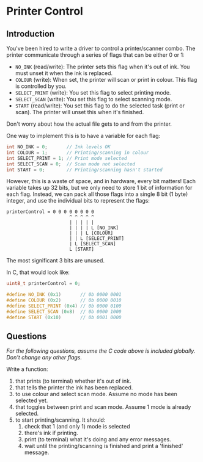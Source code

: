 # Printer Control

## Introduction

You've been hired to write a driver to control a printer/scanner combo. The printer communicate through a series of flags that can be either 0 or 1:

- `NO_INK` (read/write): The printer sets this flag when it's out of ink. You must unset it when the ink is replaced.
- `COLOUR` (write): When set, the printer will scan or print in colour. This flag is controlled by you.
- `SELECT_PRINT` (write): You set this flag to select printing mode.
- `SELECT_SCAN` (write): You set this flag to select scanning mode.
- `START` (read/write): You set this flag to do the selected task (print or scan). The printer will unset this when it's finished.

Don't worry about how the actual file gets to and from the printer.

One way to implement this is to have a variable for each flag:

```c
int NO_INK = 0;       // Ink levels OK
int COLOUR = 1;       // Printing/scanning in colour
int SELECT_PRINT = 1; // Print mode selected
int SELECT_SCAN = 0;  // Scan mode not selected
int START = 0;        // Printing/scanning hasn't started
```

However, this is a waste of space, and in hardware, every bit matters! Each variable takes up 32 bits, but we only need to store 1 bit of information for each flag. Instead, we can pack all those flags into a single 8 bit (1 byte) integer, and use the individual bits to represent the flags:

```text
printerControl = 0 0 0 0 0 0 0 0
                       ^ ^ ^ ^ ^
                       | | | | |
                       | | | | L [NO_INK]
                       | | | L [COLOUR]
                       | | L [SELECT_PRINT]
                       | L [SELECT_SCAN]
                       L [START]
```

The most significant 3 bits are unused.

In C, that would look like:

```c
uint8_t printerControl = 0;

#define NO_INK (0x1)       // 0b 0000 0001
#define COLOUR (0x2)       // 0b 0000 0010
#define SELECT_PRINT (0x4) // 0b 0000 0100
#define SELECT_SCAN (0x8)  // 0b 0000 1000
#define START (0x10)       // 0b 0001 0000
```

## Questions

*For the following questions, assume the C code above is included globally. Don't change any other flags.*

Write a function:

1. that prints (to terminal) whether it's out of ink.
2. that tells the printer the ink has been replaced.
3. to use colour and select scan mode. Assume no mode has been selected yet.
4. that toggles between print and scan mode. Assume 1 mode is already selected.
5. to start printing/scanning. It should:
   1. check that 1 (and only 1) mode is selected
   2. there's ink if printing.
   3. print (to terminal) what it's doing and any error messages.
   4. wait until the printing/scanning is finished and print a 'finished' message.
